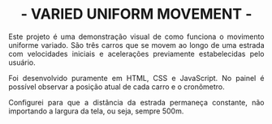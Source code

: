 <h1 align="center">- VARIED UNIFORM MOVEMENT -</h1>
<p align="justify">Este projeto é uma demonstração visual de como funciona o movimento uniforme variado. São três carros que se movem ao longo de uma estrada com velocidades iniciais e acelerações previamente estabelecidas pelo usuário.</p>
<p align="justify">Foi desenvolvido puramente em HTML, CSS e JavaScript. No painel é possível observar a posição atual de cada carro e o cronômetro.</p>
<p align="justify">Configurei para que a distância da estrada permaneça constante, não importando a largura da tela, ou seja, sempre 500m.</p>
